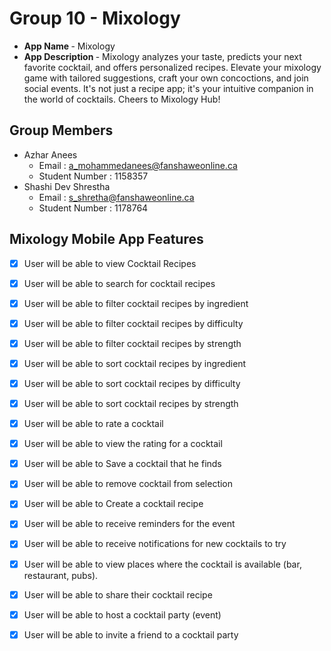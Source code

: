 # Group 10 - Mixology



- <b>App Name </b> - Mixology
- <b>App Description </b> - 
Mixology analyzes your taste, predicts your next favorite cocktail, and offers personalized recipes. Elevate your mixology game with tailored suggestions, craft your own concoctions, and join social events. It's not just a recipe app; it's your intuitive companion in the world of cocktails. Cheers to Mixology Hub!

## Group Members

 - Azhar Anees 
     - Email : a_mohammedanees@fanshaweonline.ca
     - Student Number : 1158357
 - Shashi Dev Shrestha
     - Email : s_shretha@fanshaweonline.ca
     - Student Number : 1178764


## Mixology Mobile App Features

- [x] User will be able to view Cocktail Recipes
- [x] User will be able to search for cocktail recipes
- [x] User will be able to filter cocktail recipes by ingredient
- [x] User will be able to filter cocktail recipes by difficulty
- [x] User will be able to filter cocktail recipes by strength
- [x] User will be able to sort cocktail recipes by ingredient
- [x] User will be able to sort cocktail recipes by difficulty
- [x] User will be able to sort cocktail recipes by strength
- [x] User will be able to rate a cocktail
- [x] User will be able to view the rating for a cocktail
- [x] User will be able to Save a cocktail that he finds
- [x] User will be able to remove cocktail from selection
- [x] User will be able to Create a cocktail recipe
- [x] User will be able to receive reminders for the event 
- [x] User will be able to receive notifications for new cocktails to try
- [x] User will be able to view places where the cocktail is available (bar, restaurant, pubs).
- [x] User will be able to share their cocktail recipe
- [x] User will be able to host a cocktail party (event)
- [x] User will be able to invite a friend to a cocktail party

